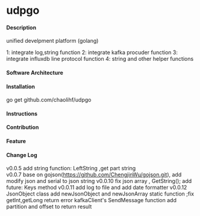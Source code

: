# udpgo

#### Description
unified develpment platform (golang)

1: integrate log,string function 
2: integrate kafka procuder function
3: integrate influxdb line protocol function
4: string and other helper functions 

#### Software Architecture

#### Installation

go get github.com/chaolihf/udpgo


#### Instructions



#### Contribution


#### Feature

#### Change Log
v0.0.5 add string function: LeftString ,get part string  
v0.0.7 base on gojson(https://github.com/ChengjinWu/gojson.git), add modify json and serial to json string 
v0.0.10 fix json array , GetString(); add future: Keys method
v0.0.11 add log to file and add date formatter
v0.0.12 JsonObject class add newJsonObject and newJsonArray static function ;fix getInt,getLong return error
         kafkaClient's SendMessage function add partition and offset to return result